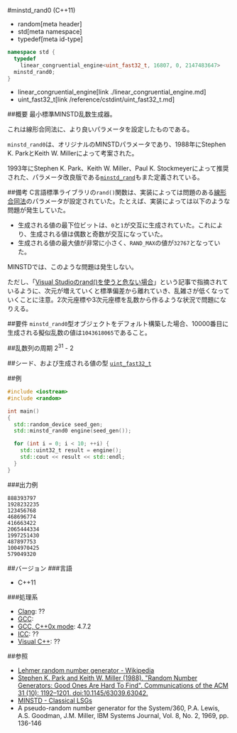 #minstd_rand0 (C++11)
* random[meta header]
* std[meta namespace]
* typedef[meta id-type]

```cpp
namespace std {
  typedef
    linear_congruential_engine<uint_fast32_t, 16807, 0, 2147483647>
  minstd_rand0;
}
```
* linear_congruential_engine[link ./linear_congruential_engine.md]
* uint_fast32_t[link /reference/cstdint/uint_fast32_t.md]

##概要
最小標準MINSTD乱数生成器。

これは線形合同法に、より良いパラメータを設定したものである。
 
`minstd_rand0`は、オリジナルのMINSTDパラメータであり、1988年にStephen K. ParkとKeith W. Millerによって考案された。

1993年にStephen K. Park、Keith W. Miller、Paul K. Stockmeyerによって推奨された、パラメータ改良版である[`minstd_rand`](./minstd_rand.md)もまた定義されている。


##備考
C言語標準ライブラリの`rand()`関数は、実装によっては問題のある[線形合同法](./linear_congruential_engine.md)のパラメータが設定されていた。たとえば、実装によっては以下のような問題が発生していた。

- 生成される値の最下位ビットは、`0`と`1`が交互に生成されていた。これにより、生成される値は偶数と奇数が交互になっていた。
- 生成される値の最大値が非常に小さく、`RAND_MAX`の値が`32767`となっていた。

MINSTDでは、このような問題は発生しない。

ただし、「[Visual Studioのrand()を使うと危ない場合](http://www32.ocn.ne.jp/~yss/rand.html)」という記事で指摘されているように、次元が増えていくと標準偏差から離れていき、乱雑さが低くなっていくことに注意。2次元座標や3次元座標を乱数から作るような状況で問題になりえる。


##要件
`minstd_rand0`型オブジェクトをデフォルト構築した場合、10000番目に生成される擬似乱数の値は`1043618065`であること。


##乱数列の周期
2<sup>31</sup> - 2


##シード、および生成される値の型
[`uint_fast32_t`](/reference/cstdint/uint_fast32_t.md)


##例
```cpp
#include <iostream>
#include <random>

int main()
{
  std::random_device seed_gen;
  std::minstd_rand0 engine(seed_gen());

  for (int i = 0; i < 10; ++i) {
    std::uint32_t result = engine();
    std::cout << result << std::endl;
  }
}
```

###出力例
```
888393797
1928232235
123456768
468696774
416663422
2065444334
1997251430
487897753
1004970425
579049320
```

##バージョン
###言語
- C++11

###処理系
- [Clang](/implementation.md#clang): ??
- [GCC](/implementation.md#gcc): 
- [GCC, C++0x mode](/implementation.md#gcc): 4.7.2
- [ICC](/implementation.md#icc): ??
- [Visual C++](/implementation.md#visual_cpp): ??


##参照
- [Lehmer random number generator - Wikipedia](http://en.wikipedia.org/wiki/Lehmer_random_number_generator)
- [Stephen K. Park and Keith W. Miller (1988). "Random Number Generators: Good Ones Are Hard To Find". Communications of the ACM 31 (10): 1192–1201. doi:10.1145/63039.63042.](http://www.firstpr.com.au/dsp/rand31/p1192-park.pdf)
- [MINSTD - Classical LSGs](http://random.mat.sbg.ac.at/results/karl/server/node4.html#SECTION00042000000000000000)
- A pseudo-random number generator for the System/360, P.A. Lewis, A.S. Goodman, J.M. Miller, IBM Systems Journal, Vol. 8, No. 2, 1969, pp. 136-146

